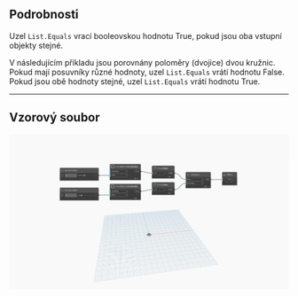 ## Podrobnosti
Uzel `List.Equals` vrací booleovskou hodnotu True, pokud jsou oba vstupní objekty stejné.

V následujícím příkladu jsou porovnány poloměry (dvojice) dvou kružnic. Pokud mají posuvníky různé hodnoty, uzel `List.Equals` vrátí hodnotu False. Pokud jsou obě hodnoty stejné, uzel `List.Equals` vrátí hodnotu True.
___
## Vzorový soubor

![List.Equals](./List.Equals_img.jpg)
